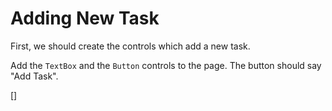 ﻿Adding New Task
===============
First, we should create the controls which add a new task.

Add the `TextBox` and the `Button` controls to the page. The button should say "Add Task".

[<sample Correct="../samples/AddControlsCorrect.dothtml"
         Incorrect="../samples/AddControlsIncorrect.dothtml"
         Validator="Lesson2Step2Validator" />]